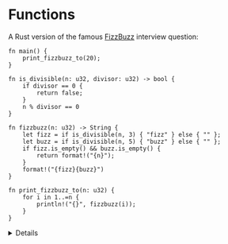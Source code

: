 # Functions

A Rust version of the famous [FizzBuzz](https://en.wikipedia.org/wiki/Fizz_buzz) interview question:

```rust,editable
fn main() {
    print_fizzbuzz_to(20);
}

fn is_divisible(n: u32, divisor: u32) -> bool {
    if divisor == 0 {
        return false;
    }
    n % divisor == 0
}

fn fizzbuzz(n: u32) -> String {
    let fizz = if is_divisible(n, 3) { "fizz" } else { "" };
    let buzz = if is_divisible(n, 5) { "buzz" } else { "" };
    if fizz.is_empty() && buzz.is_empty() {
        return format!("{n}");
    }
    format!("{fizz}{buzz}")
}

fn print_fizzbuzz_to(n: u32) {
    for i in 1..=n {
        println!("{}", fizzbuzz(i));
    }
}
```

<details>

- We refer in `main` to a function written below. Neither forward declarations nor headers are necessary.
- Declaration parameters are followed by a type (the reverse of some programming languages), then a return type.
- The last expression in a function body (or any block) becomes the return value. Simply omit the `;` at the end of the expression.
- Some functions have no return value, and return the 'unit type', `()`. The compiler will infer this if the `-> ()` return type is omitted.
- The range expression in the `for` loop in `print_fizzbuzz_to()` contains `=n`, which causes it to include the upper bound.

</details>
